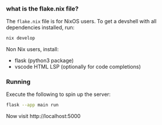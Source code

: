 ### what is the flake.nix file?

The `flake.nix` file is for NixOS users.
To get a devshell with all dependencies installed, run:

```bash
nix develop
```

Non Nix users, install:
- flask (python3 package)
- vscode HTML LSP (optionally for code completions)

### Running

Execute the following to spin up the server:

```bash
flask --app main run
```

Now visit http://localhost:5000
